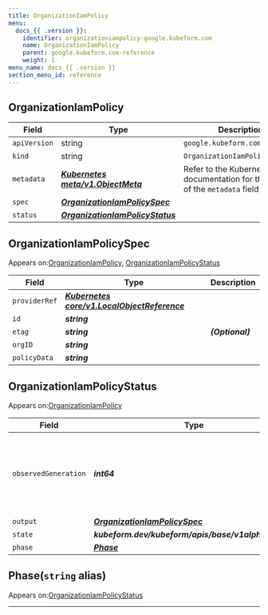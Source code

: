 ```yaml
---
title: OrganizationIamPolicy
menu:
  docs_{{ .version }}:
    identifier: organizationiampolicy-google.kubeform.com
    name: OrganizationIamPolicy
    parent: google.kubeform.com-reference
    weight: 1
menu_name: docs_{{ .version }}
section_menu_id: reference
---
```


## OrganizationIamPolicy
| Field | Type | Description |
| ------ | ----- | ----------- |
| `apiVersion` | string | `google.kubeform.com/v1alpha1` |
|    `kind` | string | `OrganizationIamPolicy` |
| `metadata` | ***[Kubernetes meta/v1.ObjectMeta](https://kubernetes.io/docs/reference/generated/kubernetes-api/v1.13/#objectmeta-v1-meta)***|Refer to the Kubernetes API documentation for the fields of the `metadata` field.|
| `spec` | ***[OrganizationIamPolicySpec](#organizationiampolicyspec)***||
| `status` | ***[OrganizationIamPolicyStatus](#organizationiampolicystatus)***||
## OrganizationIamPolicySpec

Appears on:[OrganizationIamPolicy](#organizationiampolicy), [OrganizationIamPolicyStatus](#organizationiampolicystatus)

| Field | Type | Description |
| ------ | ----- | ----------- |
| `providerRef` | ***[Kubernetes core/v1.LocalObjectReference](https://kubernetes.io/docs/reference/generated/kubernetes-api/v1.13/#localobjectreference-v1-core)***||
| `id` | ***string***||
| `etag` | ***string***| ***(Optional)*** |
| `orgID` | ***string***||
| `policyData` | ***string***||
## OrganizationIamPolicyStatus

Appears on:[OrganizationIamPolicy](#organizationiampolicy)

| Field | Type | Description |
| ------ | ----- | ----------- |
| `observedGeneration` | ***int64***| ***(Optional)*** Resource generation, which is updated on mutation by the API Server.|
| `output` | ***[OrganizationIamPolicySpec](#organizationiampolicyspec)***| ***(Optional)*** |
| `state` | ***kubeform.dev/kubeform/apis/base/v1alpha1.State***| ***(Optional)*** |
| `phase` | ***[Phase](#phase)***| ***(Optional)*** |
## Phase(`string` alias)

Appears on:[OrganizationIamPolicyStatus](#organizationiampolicystatus)

---
